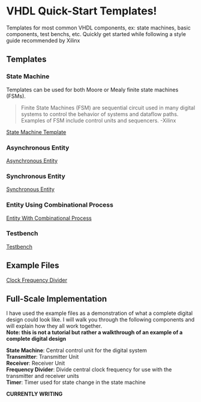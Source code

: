 # VHDL Quick-Start Templates!
Templates for most common VHDL components, ex: state machines, basic components, test benchs, etc. Quickly get started while following a style guide recommended by Xilinx

## Templates
### State Machine
Templates can be used for both Moore or Mealy finite state machines (FSMs).
> Finite State Machines (FSM) are sequential circuit used in many digital systems to control the behavior of
> systems and dataflow paths. Examples of FSM include control units and sequencers. -Xilinx

[State Machine Template](./Templates/state_machine.vhdl)

### Asynchronous Entity

[Asynchronous Entity](./Templates/entity_async.vhdl)

### Synchronous Entity

[Synchronous Entity](./Templates/entity_sync.vhdl)

### Entity Using Combinational Process

[Entity With Combinational Process](./Templates/entity_combination.vhdl)

### Testbench

[Testbench](./Templates/testbench.vhdl)

## Example Files

[Clock Frequency Divider](./Examples/freq_divide.vhdl)

## Full-Scale Implementation
I have used the example files as a demonstration of what a complete digital design could look like. I will walk you through the following components and will explain how they all work together.<br>
__Note: this is not a tutorial but rather a walkthrough of an example of a complete digital design__

**State Machine**: Central control unit for the digital system<br>
**Transmitter**: Transmitter Unit<br>
**Receiver**: Receiver Unit<br>
**Frequency Divider**: Divide central clock frequency for use with the transmitter and receiver units<br>
**Timer**: Timer used for state change in the state machine<br>

**CURRENTLY WRITING**
